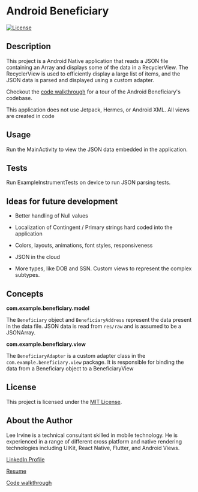 # Android Beneficiary

[![License](https://img.shields.io/badge/License-MIT-blue.svg)](LICENSE)

## Description

This project is a Android Native application that reads a JSON file containing an Array and displays some of the data in a RecyclerView. The RecyclerView is used to efficiently display a large list of items, and the JSON data is parsed and displayed using a custom adapter.

Checkout the [code walkthrough](https://drive.google.com/file/d/1piyeun7zZ1rMVJG0D10pKX8cezL190yA/view?usp=share_link) for a tour of the Android Beneficiary's codebase.

This application does not use Jetpack, Hermes, or Android XML. All views are created in code

## Usage

Run the MainActivity to view the JSON data embedded in the application.

## Tests

Run ExampleInstrumentTests on device to run JSON parsing tests.

## Ideas for future development

- Better handling of Null values

- Localization of Contingent / Primary strings hard coded into the application

- Colors, layouts, animations, font styles, responsiveness

- JSON in the cloud

- More types, like DOB and SSN. Custom views to represent the complex subtypes.

## Concepts

**com.example.beneficiary.model**

The `Beneficiary` object and `BeneficiaryAddress` represent the data present in the data file. JSON data is read from `res/raw` and is assumed to be a JSONArray.

**com.example.beneficiary.view**

The `BeneficiaryAdapter` is a custom adapter class in the `com.example.beneficiary.view` package. It is responsible for binding the data from a Beneficiary object to a BeneficiaryView

## License

This project is licensed under the [MIT License](LICENSE).

## About the Author

Lee Irvine is a technical consultant skilled in mobile technology. He is experienced in a range of different cross platform and native rendering technologies including UIKit, React Native, Flutter, and Android Views.

[LinkedIn Profile](https://www.linkedin.com/in/lee-irvine-b2617913/)

[Resume](http://kezzi.co/lee-resume)

[Code walkthrough](https://drive.google.com/file/d/1piyeun7zZ1rMVJG0D10pKX8cezL190yA/view?usp=share_link)
